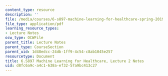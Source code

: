 ```yaml
---
content_type: resource
description: ''
file: /media/courses/6-s897-machine-learning-for-healthcare-spring-2019/d8fc6a9ca4c1638aef3257a9bc413c27_MIT6_S897S19_lec2note.pdf
file_type: application/pdf
learning_resource_types:
- Lecture Notes
ocw_type: OCWFile
parent_title: Lecture Notes
parent_type: CourseSection
parent_uid: 1d48edcc-24db-1ff9-4c54-c8ab1045e257
resourcetype: Document
title: 6.S897 Machine Learning for Healthcare, Lecture 2 Notes
uid: d8fc6a9c-a4c1-638a-ef32-57a9bc413c27
---
```

